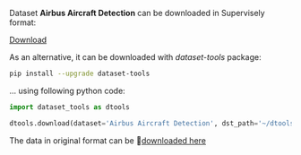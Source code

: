 Dataset **Airbus Aircraft Detection** can be downloaded in Supervisely format:

 [Download](https://assets.supervisely.com/supervisely-supervisely-assets-public/teams_storage/0/M/Ob/az6n2g8e0aOfR3Q2HFplGc31VbtYScWIj9TSvEcE01GoAVTPivyWnmcqO2C0oVNZwyu5nFRcWxiBgVghBNuTGQYyA6SvIn8Tfx0KqKTQhkokjgqOSfNuijLkWiMl.tar)

As an alternative, it can be downloaded with *dataset-tools* package:
``` bash
pip install --upgrade dataset-tools
```

... using following python code:
``` python
import dataset_tools as dtools

dtools.download(dataset='Airbus Aircraft Detection', dst_path='~/dtools/datasets/Airbus Aircraft Detection.tar')
```
The data in original format can be 🔗[downloaded here](https://www.kaggle.com/datasets/airbusgeo/airbus-aircrafts-sample-dataset/download?datasetVersionNumber=3)